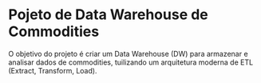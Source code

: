 # Pojeto de Data Warehouse de Commodities

O objetivo do projeto é criar um Data Warehouse (DW) para armazenar e analisar dados de commodities, tuilizando um arquitetura moderna de ETL (Extract, Transform, Load).

